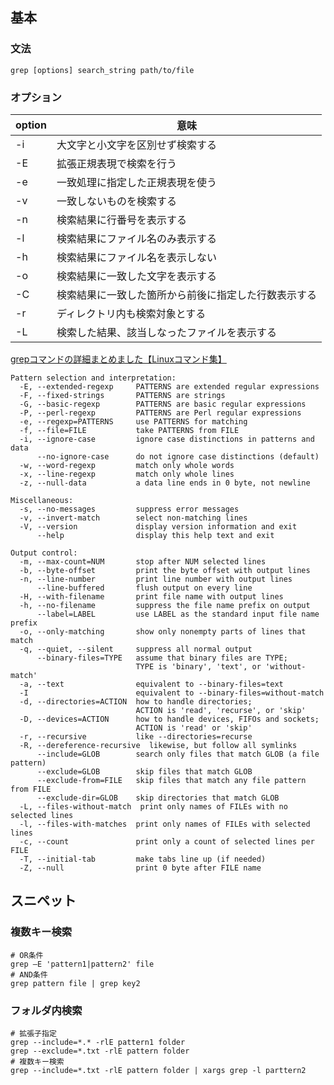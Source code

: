 ## 基本

### 文法

```shell
grep [options] search_string path/to/file
```

### オプション

| option | 意味                         |
| ------ | -------------------------- |
| -i     | 大文字と小文字を区別せず検索する           |
| -E     | 拡張正規表現で検索を行う               |
| -e     | 一致処理に指定した正規表現を使う           |
| -v     | 一致しないものを検索する               |
| -n     | 検索結果に行番号を表示する              |
| -l     | 検索結果にファイル名のみ表示する           |
| -h     | 検索結果にファイル名を表示しない           |
| -o     | 検索結果に一致した文字を表示する           |
| -C     | 検索結果に一致した箇所から前後に指定した行数表示する |
| -r     | ディレクトリ内も検索対象とする            |
| -L     | 検索した結果、該当しなったファイルを表示する     |

[grepコマンドの詳細まとめました【Linuxコマンド集】](https://eng-entrance.com/linux-command-grep#-E)

```textile
Pattern selection and interpretation:
  -E, --extended-regexp     PATTERNS are extended regular expressions
  -F, --fixed-strings       PATTERNS are strings
  -G, --basic-regexp        PATTERNS are basic regular expressions
  -P, --perl-regexp         PATTERNS are Perl regular expressions
  -e, --regexp=PATTERNS     use PATTERNS for matching
  -f, --file=FILE           take PATTERNS from FILE
  -i, --ignore-case         ignore case distinctions in patterns and data
      --no-ignore-case      do not ignore case distinctions (default)
  -w, --word-regexp         match only whole words
  -x, --line-regexp         match only whole lines
  -z, --null-data           a data line ends in 0 byte, not newline

Miscellaneous:
  -s, --no-messages         suppress error messages
  -v, --invert-match        select non-matching lines
  -V, --version             display version information and exit
      --help                display this help text and exit

Output control:
  -m, --max-count=NUM       stop after NUM selected lines
  -b, --byte-offset         print the byte offset with output lines
  -n, --line-number         print line number with output lines
      --line-buffered       flush output on every line
  -H, --with-filename       print file name with output lines
  -h, --no-filename         suppress the file name prefix on output
      --label=LABEL         use LABEL as the standard input file name prefix
  -o, --only-matching       show only nonempty parts of lines that match
  -q, --quiet, --silent     suppress all normal output
      --binary-files=TYPE   assume that binary files are TYPE;
                            TYPE is 'binary', 'text', or 'without-match'
  -a, --text                equivalent to --binary-files=text
  -I                        equivalent to --binary-files=without-match
  -d, --directories=ACTION  how to handle directories;
                            ACTION is 'read', 'recurse', or 'skip'
  -D, --devices=ACTION      how to handle devices, FIFOs and sockets;
                            ACTION is 'read' or 'skip'
  -r, --recursive           like --directories=recurse
  -R, --dereference-recursive  likewise, but follow all symlinks
      --include=GLOB        search only files that match GLOB (a file pattern)
      --exclude=GLOB        skip files that match GLOB
      --exclude-from=FILE   skip files that match any file pattern from FILE
      --exclude-dir=GLOB    skip directories that match GLOB
  -L, --files-without-match  print only names of FILEs with no selected lines
  -l, --files-with-matches  print only names of FILEs with selected lines
  -c, --count               print only a count of selected lines per FILE
  -T, --initial-tab         make tabs line up (if needed)
  -Z, --null                print 0 byte after FILE name
```

## スニペット
### 複数キー検索
```shell
# OR条件
grep –E 'pattern1|pattern2' file
# AND条件
grep pattern file | grep key2
```

### フォルダ内検索
```shell
# 拡張子指定
grep --include=*.* -rlE pattern1 folder
grep --exclude=*.txt -rlE pattern folder
# 複数キー検索
grep --include=*.txt -rlE pattern folder | xargs grep -l parttern2
```